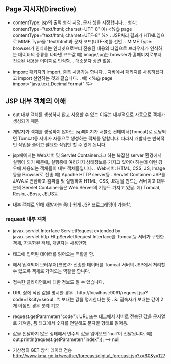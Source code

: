 ## Page 지시자(Directive)
   - contentType: jsp의 출력 형식 지정, 문자 셋을 지정합니다. 
     . 형식: contentType="text/html; charset=UTF-8" 
       예) <%@ page contentType="text/html; charset=UTF-8" %> 
     . JSP처리 결과가 HTML임으로 MIME Type을 'text/html'과
      문자 코드(UTF-8)를 선언.
     . MIME Type: browser가 인식하는 인터넷으로부터 전송된 내용의 타입으로 
       브러우저가 인식하는 데이터의 종류를 나타낸 코드값 
       예) image/jpg는 browser가 홈페이지로부터 전송된 내용을 이미지로 인식함.
     . 대소문자 상관 없음.

   - import: 패키지의 import, 중복 사용가능 합니다. 
     . 자바에서 패키지를 사용하겠다고 import 선언하는 것과 같습니다. 
     . 예) <%@ page import="java.text.DecimalFormat" %> 


## JSP 내부 객체의 이해
   - out 내부 객체를 생성하지 않고 사용할 수 있는 이유는 내부적으로 자동으로 객체가 생성되기 때문 
   - 개발자가 객체를 생성하지 않아도 jsp페이지가
     서블릿 컨테이너(Tomcat)로 로딩되면 Tomcat등 서버가 자동으로 생성하는 객체를 말합니다. 
     따라서 개발자는 반복적인 작업을 줄이고 필요한 작업만 할 수 있게 됩니다. 
 
   - jsp페이지는 Web서버 및 Servlet Container라고 하는 복잡한 server 환경에서 실행이 되기 때문에, 
     실행중에 여러가지 상태정보를 가지고 있어야 하는데 이런 경우에 사용되는 객체들이 내부 객체들입니다.
     . Web서버: HTML, CSS, JS, Image 등을 Browser로 전송 예) Apache HTTP server등
     . Servlet Container: JSP를 JAVA로 변환하고 컴파일 및 실행하여 HTML, CSS, JS등을 만드는 서버이고
       대부분의 Servlet Container들은 Web Server의 기능도 가지고 있음.
       예) Tomcat, Resin, JBoss, JEUS등
 
   - 내부 객체로 인해 개발자는 좀더 쉽게 JSP 프로그래밍이 가능함. 
 
### request 내부 객체 
   
  
   - javax.servlet 
     Interface ServletRequest
       extended by  javax.servlet.http.HttpServletRequest Interface를 Tomcat등 
          서버가 구현한 객체, 자동화된 객체, 개발자는 사용만함. 

   - <FORM> 태그에 입력된 데이터를 읽어오는 역활을 함. 

   - <FORM>에서 입력되어 브러우저(크롬)가 전송한 데이터를 Tomcat 서버의
      JSP에서 처리할수 있도록 객체로 가져오는 역활을 합니다.

   - 접속한 클라이언트에 대한 정보도 알 수 있습니다. 
 
   - URL 상에 직접 값을 명시한 경우
     . http://localhost:9091/request.jsp?code=1&city=seoul
     . ?: 보내는 값을 명시한다는 뜻
     . &: 접속자가 보내는 값이 2개 이상인 경우 분리 기호 
 
   - request.getParameter("code"): URL 또는 <FORM> 태그에서 서버로 전송된 값을 문자열로 가져옴,
     폼 태그에서 숫자를 전달해도 문자열 형태로 읽어옴.

   - 값을 전달하지 않은 상태에서 변수의 값을 읽어오면 'null'이 전달됩니다.
     예) out.println(request.getParameter("index")); --> null

   - 기상청의 GET 방식 데이터 전송
     http://www.kma.go.kr/weather/forecast/digital_forecast.jsp?x=60&y=127
